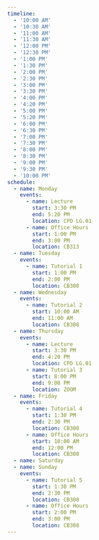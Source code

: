```yaml
---
timeline:
  - '10:00 AM'
  - '10:30 AM'
  - '11:00 AM'
  - '11:30 AM'
  - '12:00 PM'
  - '12:30 PM'
  - '1:00 PM'
  - '1:30 PM'
  - '2:00 PM'
  - '2:30 PM'
  - '3:00 PM'
  - '3:30 PM'
  - '4:00 PM'
  - '4:20 PM'
  - '5:00 PM'
  - '5:20 PM'
  - '6:00 PM'
  - '6:30 PM'
  - '7:00 PM'
  - '7:30 PM'
  - '8:00 PM'
  - '8:30 PM'
  - '9:00 PM'
  - '9:30 PM'
  - '10:00 PM'
schedule:
  - name: Monday
    events:
      - name: Lecture
        start: 3:30 PM
        end: 5:20 PM
        location: CPD LG.01
      - name: Office Hours
        start: 1:00 PM
        end: 3:00 PM
        location: CB313
  - name: Tuesday
    events:
      - name: Tutorial 1
        start: 1:00 PM
        end: 2:00 PM
        location: CB308
  - name: Wednesday
    events:
      - name: Tutorial 2
        start: 10:00 AM
        end: 11:00 AM
        location: CB308
  - name: Thursday
    events:
      - name: Lecture
        start: 3:30 PM
        end: 4:20 PM
        location: CPD LG.01
      - name: Tutorial 3
        start: 8:00 PM
        end: 9:00 PM
        location: ZOOM
  - name: Friday
    events:
      - name: Tutorial 4
        start: 1:30 PM
        end: 2:30 PM
        location: CB308
      - name: Office Hours
        start: 10:00 AM
        end: 12:00 PM
        location: CB308
  - name: Saturday
  - name: Sunday
    events:
      - name: Tutorial 5
        start: 1:30 PM
        end: 2:30 PM
        location: CB308
      - name: Office Hours
        start: 2:00 PM
        end: 3:00 PM
        location: CB308
---
```

